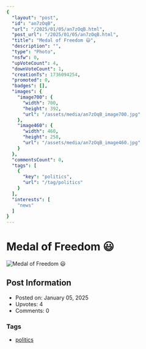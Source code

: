 ```yaml
---
{
  "layout": "post",
  "id": "an7zOqB",
  "url": "/2025/01/05/an7zOqB.html",
  "post_url": "/2025/01/05/an7zOqB.html",
  "title": "Medal of Freedom 😃",
  "description": "",
  "type": "Photo",
  "nsfw": 0,
  "upVoteCount": 4,
  "downVoteCount": 1,
  "creationTs": 1736094254,
  "promoted": 0,
  "badges": [],
  "images": {
    "image700": {
      "width": 700,
      "height": 392,
      "url": "/assets/media/an7zOqB_image700.jpg"
    },
    "image460": {
      "width": 460,
      "height": 258,
      "url": "/assets/media/an7zOqB_image460.jpg"
    }
  },
  "commentsCount": 0,
  "tags": [
    {
      "key": "politics",
      "url": "/tag/politics"
    }
  ],
  "interests": [
    "news"
  ]
}
---
```


# Medal of Freedom 😃

![Medal of Freedom 😃](/assets/media/an7zOqB_image700.jpg)

## Post Information

- Posted on: January 05, 2025
- Upvotes: 4
- Comments: 0

### Tags

- [politics](/tag/politics)
